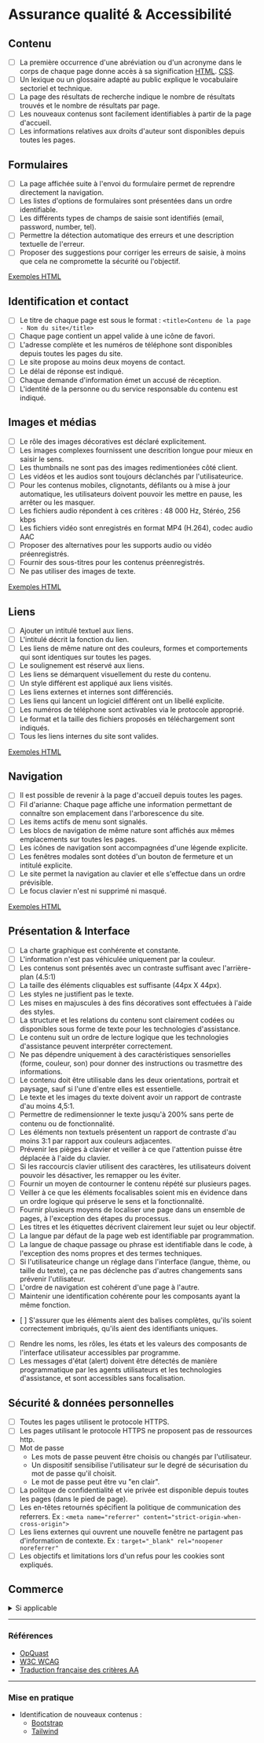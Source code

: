 # Assurance qualité & Accessibilité

## Contenu

- [ ] La première occurrence d'une abréviation ou d'un acronyme dans le corps de chaque page donne accès à sa signification [HTML](./exemples/html/abreviation.html). [CSS](./exemples/css/abbreviation.css).
- [ ] Un lexique ou un glossaire adapté au public explique le vocabulaire sectoriel et technique.
- [ ] La page des résultats de recherche indique le nombre de résultats trouvés et le nombre de résultats par page.
- [ ] Les nouveaux contenus sont facilement identifiables à partir de la page d'accueil.
- [ ] Les informations relatives aux droits d'auteur sont disponibles depuis toutes les pages.
  
## Formulaires

- [ ] La page affichée suite à l'envoi du formulaire permet de reprendre directement la navigation.
- [ ] Les listes d'options de formulaires sont présentées dans un ordre identifiable.
- [ ] Les différents types de champs de saisie sont identifiés (email, password, number, tel).
- [ ] Permettre la détection automatique des erreurs et une description textuelle de l'erreur.
- [ ] Proposer des suggestions pour corriger les erreurs de saisie, à moins que cela ne compromette la sécurité ou l'objectif.

[Exemples HTML](./exemples/html/formulaire.html)

## Identification et contact

- [ ] Le titre de chaque page est sous le format : `<title>Contenu de la page - Nom du site</title>`
- [ ] Chaque page contient un appel valide à une icône de favori.
- [ ] L'adresse complète et les numéros de téléphone sont disponibles depuis toutes les pages du site.
- [ ] Le site propose au moins deux moyens de contact.
- [ ] Le délai de réponse est indiqué.
- [ ] Chaque demande d'information émet un accusé de réception.
- [ ] L'identité de la personne ou du service responsable du contenu est indiqué.

## Images et médias

- [ ] Le rôle des images décoratives est déclaré explicitement.
- [ ] Les images complexes fournissent une descrition longue pour mieux en saisir le sens.
- [ ] Les thumbnails ne sont pas des images redimentionées côté client.
- [ ] Les vidéos et les audios sont toujours déclanchés par l'utilisateurice.
- [ ] Pour les contenus mobiles, clignotants, défilants ou à mise à jour automatique, les utilisateurs doivent pouvoir les mettre en pause, les arrêter ou les masquer.
- [ ] Les fichiers audio répondent à ces critères : 48 000 Hz, Stéréo, 256 kbps
- [ ] Les fichiers vidéo sont enregistrés en format MP4 (H.264), codec audio AAC
- [ ] Proposer des alternatives pour les supports audio ou vidéo préenregistrés.
- [ ] Fournir des sous-titres pour les contenus préenregistrés.
- [ ] Ne pas utiliser des images de texte.

[Exemples HTML](./exemples/html/images.html)

## Liens

- [ ] Ajouter un intitulé textuel aux liens.
- [ ] L'intitulé décrit la fonction du lien.
- [ ] Les liens de même nature ont des couleurs, formes et comportements qui sont identiques sur toutes les pages.
- [ ] Le soulignement est réservé aux liens.
- [ ] Les liens se démarquent visuellement du reste du contenu.
- [ ] Un style différent est appliqué aux liens visités.
- [ ] Les liens externes et internes sont différenciés.
- [ ] Les liens qui lancent un logiciel différent ont un libellé explicite.
- [ ] Les numéros de téléphone sont activables via le protocole approprié.
- [ ] Le format et la taille des fichiers proposés en téléchargement sont indiqués.
- [ ] Tous les liens internes du site sont valides.

[Exemples HTML](./exemples/html/liens.html)

## Navigation

- [ ] Il est possible de revenir à la page d'accueil depuis toutes les pages.
- [ ] Fil d'arianne: Chaque page affiche une information permettant de connaître son emplacement dans l'arborescence du site.
- [ ] Les items actifs de menu sont signalés.
- [ ] Les blocs de navigation de même nature sont affichés aux mêmes emplacements sur toutes les pages.
- [ ] Les icônes de navigation sont accompagnées d'une légende explicite.
- [ ] Les fenêtres modales sont dotées d'un bouton de fermeture et un intitulé explicite.
- [ ] Le site permet la navigation au clavier et elle s'effectue dans un ordre prévisible.
- [ ] Le focus clavier n'est ni supprimé ni masqué.

[Exemples HTML](./exemples/html/navigation.html)

## Présentation & Interface

- [ ] La charte graphique est conhérente et constante.
- [ ] L'information n'est pas véhiculée uniquement par la couleur.
- [ ] Les contenus sont présentés avec un contraste suffisant avec l'arrière-plan (4.5:1)
- [ ] La taille des éléments cliquables est suffisante (44px X 44px).
- [ ] Les styles ne justifient pas le texte.
- [ ] Les mises en majuscules à des fins décoratives sont effectuées à l'aide des styles.
- [ ] La structure et les relations du contenu sont clairement codées ou disponibles sous forme de texte pour les technologies d'assistance.
- [ ] Le contenu suit un ordre de lecture logique que les technologies d'assistance peuvent interpréter correctement.
- [ ] Ne pas dépendre uniquement à des caractéristiques sensorielles (forme, couleur, son) pour donner des instructions ou trasmettre des informations.
- [ ] Le contenu doit être utilisable dans les deux orientations, portrait et paysage, sauf si l'une d'entre elles est essentielle.
- [ ] Le texte et les images du texte doivent avoir un rapport de contraste d'au moins 4,5:1.
- [ ] Permettre de redimensionner le texte jusqu'à 200% sans perte de contenu ou de fonctionnalité.
- [ ] Les éléments non textuels présentent un rapport de contraste d'au moins 3:1 par rapport aux couleurs adjacentes.
- [ ] Prévenir les pièges à clavier et veiller à ce que l'attention puisse être déplacée à l'aide du clavier.
- [ ] Si les raccourcis clavier utilisent des caractères, les utilisateurs doivent pouvoir les désactiver, les remapper ou les éviter.
- [ ] Fournir un moyen de contourner le contenu répété sur plusieurs pages.
- [ ] Veiller à ce que les éléments focalisables soient mis en évidence dans un ordre logique qui préserve le sens et la fonctionnalité.
- [ ] Fournir plusieurs moyens de localiser une page dans un ensemble de pages, à l'exception des étapes du processus.
- [ ] Les titres et les étiquettes décrivent clairement leur sujet ou leur objectif.
- [ ] La langue par défaut de la page web est identifiable par programmation.
- [ ] La langue de chaque passage ou phrase est identifiable dans le code, à l'exception des noms propres et des termes techniques.
- [ ] Si l'utilisateurice change un réglage dans l'interface (langue, thème, ou taille du texte), ça ne pas déclenche pas d'autres changements sans prévenir l'utilisateur.
- [ ] L'ordre de navigation est cohérent d'une page à l'autre.
- [ ] Maintenir une identification cohérente pour les composants ayant la même fonction.
- [ ] S'assurer que les éléments aient des balises complètes, qu'ils soient correctement imbriqués, qu'ils aient des identifiants uniques.
- [ ] Rendre les noms, les rôles, les états et les valeurs des composants de l'interface utilisateur accessibles par programme.
- [ ] Les messages d'état (alert) doivent être détectés de manière programmatique par les agents utilisateurs et les technologies d'assistance, et sont accessibles sans focalisation.

## Sécurité & données personnelles

- [ ] Toutes les pages utilisent le protocole HTTPS.
- [ ] Les pages utilisant le protocole HTTPS ne proposent pas de ressources http.
- [ ] Mot de passe
  - Les mots de passe peuvent être choisis ou changés par l'utilisateur.
  - Un dispositif sensibilise l'utilisateur sur le degré de sécurisation du mot de passe qu'il choisit.
  - Le mot de passe peut être vu "en clair".
- [ ] La politque de confidentialité et vie privée est disponible depuis toutes les pages (dans le pied de page).
- [ ] Les en-têtes retournés spécifient la politique de communication des referrers. Ex : `<meta name="referrer" content="strict-origin-when-cross-origin">`
- [ ] Les liens externes qui ouvrent une nouvelle fenêtre ne partagent pas d'information de contexte. Ex : `target="_blank" rel="noopener noreferrer"`
- [ ] Les objectifs et limitations lors d'un refus pour les cookies sont expliqués.

## Commerce

<details>
  <summary>Si applicable</summary>
- [ ] Possible d'acheter sans création de compte.
- [ ] Le détail des articles qui sont dans le panier sont disponible à même le panier.
- [ ] Le délai de livraison est indiqué avant la validation finale de la commande.
- [ ] Les frais de livraison sont indiqués avant la validation finale de la commande.
- [ ] Les modalités de récupération d'une clé d'accès sont précisées avant la commande.
- [ ] Le panier permet de modifier la quantité des articles, l'ajout ou la supression avant la validation finale de la commande.
- [ ] La fiche produit comporte toutes les caractéristiques quantifiables.
- [ ] Le sous-total détaillé est indiqué avant la validation finale de la commande.
- [ ] Les conditions de garantie et du service après-vente sont clairement indiquées.
- [ ] Les moyens de paiement acceptés et les procédures sont indiqués.
- [ ] L'identité des prestataires impliqués dans les transactions est précisée.
- [ ] L'adresse et les conditions de retour sont indiquées.
- [ ] Les conditions de remboursement sont indiquées.
- [ ] Les prix affichés mentionnent le détail des taxes et le prix sans taxe.
- [ ] Les produits indisponibles font l'objet d'une différenciation visuelle **et** textuelle.
</details>

---

### Références

- [OpQuast](https://checklists.opquast.com/en/web-quality-assurance/)
- [W3C WCAG](https://www.w3.org/TR/2006/WD-WCAG20-20060427/appendixB.html)
- [Traduction française des critères AA](https://innowise.com/fr/blog/wcag-21-aa/)

---


### Mise en pratique

- Identification de nouveaux contenus :
  -  [Bootstrap](https://getbootstrap.com/docs/5.0/components/badge/)
  -  [Tailwind](https://tailwindcss.com/plus/ui-blocks/application-ui/elements/badges)

